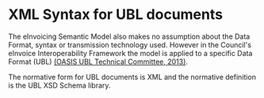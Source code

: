 # XML Syntax for UBL documents

The eInvoicing Semantic Model also makes no assumption about the Data Format, syntax or transmission technology used. However in the Council's eInvoice Interoperability Framework the model is applied to a specific Data Format (UBL) [(OASIS UBL Technical Committee, 2013)](https://www.oasis-open.org/committees/ubl/).

The normative form for UBL documents is XML and the normative definition is the UBL XSD Schema library.
